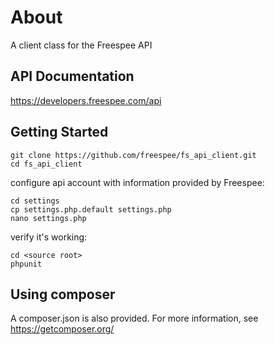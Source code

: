 # About

A client class for the Freespee API

## API Documentation

https://developers.freespee.com/api


## Getting Started


```
git clone https://github.com/freespee/fs_api_client.git
cd fs_api_client
```

configure api account with information provided by Freespee:
```
cd settings
cp settings.php.default settings.php
nano settings.php
```

verify it's working:

```
cd <source root>
phpunit
```

## Using composer

A composer.json is also provided.
For more information, see https://getcomposer.org/
